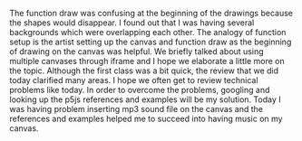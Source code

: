 The function draw was confusing at the beginning of the drawings because the shapes would disappear. I found out that I was having several backgrounds which were overlapping each other. The analogy of function setup is the artist setting up the canvas and function draw as the beginning of drawing on the canvas was helpful. We briefly talked about using multiple canvases through iframe and I hope we elaborate a little more on the topic. Although the first class was a bit quick, the review that we did today clarified many areas. I hope we often get to review technical problems like today. In order to overcome the problems, googling and looking up the p5js references and examples will be my solution. Today I was having problem inserting mp3 sound file on the canvas and the references and examples helped me to succeed into having music on my canvas. 